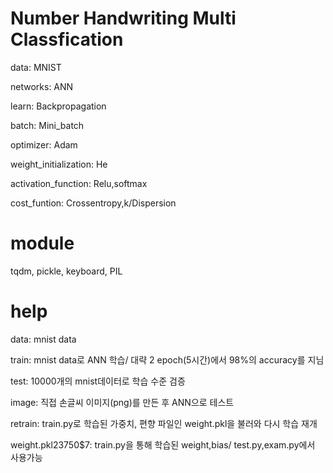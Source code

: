# Number Handwriting Multi Classfication

data: MNIST

networks: ANN

learn: Backpropagation

batch: Mini_batch

optimizer: Adam

weight_initialization: He

activation_function: Relu,softmax

cost_funtion: Crossentropy,k/Dispersion

# module 
tqdm, pickle, keyboard, PIL

# help
data: mnist data

train: mnist data로 ANN 학습/ 대략 2 epoch(5시간)에서 98%의 accuracy를 지님

test: 10000개의 mnist데이터로 학습 수준 검증

image: 직접 손글씨 이미지(png)를 만든 후 ANN으로 테스트

retrain: train.py로 학습된 가중치, 편향 파일인 weight.pkl을 불러와 다시 학습 재개

weight.pkl$2$3750$7: train.py을 통해 학습된 weight,bias/ test.py,exam.py에서 사용가능


